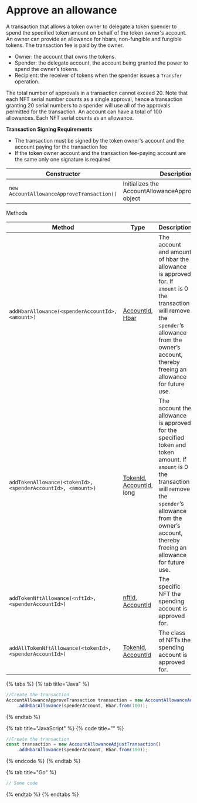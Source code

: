 # Approve an allowance

A transaction that allows a token owner to delegate a token spender to spend the specified token amount on behalf of the token owner's account. An owner can provide an allowance for hbars, non-fungible and fungible tokens. The transaction fee is paid by the owner.

* Owner: the account that owns the tokens.
* Spender: the delegate account, the account being granted the power to spend the owner’s tokens.
* Recipient: the receiver of tokens when the spender issues a `Transfer` operation.

The total number of approvals in a transaction cannot exceed 20. Note that each NFT serial number counts as a single approval, hence a transaction granting 20 serial numbers to a spender will use all of the approvals permitted for the transaction. An account can have a total of 100 allowances. Each NFT serial counts as an allowance.

**Transaction Signing Requirements**

* The transaction must be signed by the token owner's account and the account paying for the transaction fee
* If the token owner account and the transaction fee-paying account are the same only one signature is required

| **Constructor**                            | **Description**                                           |
| ------------------------------------------ | --------------------------------------------------------- |
| `new AccountAllowanceApproveTransaction()` | Initializes the AccountAllowanceApproveTransaction object |

Methods

| **Method**                                                  | **Type**                                                                                                                | **Description**                                                                                                                                                                                                                |
| ----------------------------------------------------------- | ----------------------------------------------------------------------------------------------------------------------- | ------------------------------------------------------------------------------------------------------------------------------------------------------------------------------------------------------------------------------ |
| `addHbarAllowance(<spenderAccountId>, <amount>)`            | [AccountId](../specialized-types.md#accountid), [Hbar](../hbars.md)                                                     | The account and amount of hbar the allowance is approved for. If `amount` is 0 the transaction will remove the `spender`’s allowance from the owner’s account, thereby freeing an allowance for future use.                    |
| `addTokenAllowance(<tokenId>,<spenderAccountId>, <amount>)` | <p><a href="../tokens/token-id.md">TokenId</a>, <br><a href="../specialized-types.md#accountid">AccountId</a>, long</p> | The  account the allowance is approved for the specified token and token amount. If `amount` is 0 the transaction will remove the `spender`’s allowance from the owner’s account, thereby freeing an allowance for future use. |
| `addTokenNftAllowance(<nftId>, <spenderAccountId>)`         | [nftId](../tokens/nft-id.md), [AccountId](../specialized-types.md#accountid)                                            | The specific NFT the spending account is approved for.                                                                                                                                                                         |
| `addAllTokenNftAllowance(<tokenId>,<spenderAccountId>)`     | [TokenId](../tokens/token-id.md), [AccountId](../specialized-types.md#accountid)                                        | The class of NFTs the spending account is approved for.                                                                                                                                                                        |

{% tabs %}
{% tab title="Java" %}
```java
//Create the transaction
AccountAllowanceApproveTransaction transaction = new AccountAllowanceAdjustTransaction()
    .addHbarAllowance(spenderAccount, Hbar.from(100));
```
{% endtab %}

{% tab title="JavaScript" %}
{% code title="" %}
```javascript
//Create the transaction
const transaction = new AccountAllowanceAdjustTransaction()
    .addHbarAllowance(spenderAccount, Hbar.from(100));
```
{% endcode %}
{% endtab %}

{% tab title="Go" %}
```go
// Some code
```
{% endtab %}
{% endtabs %}

